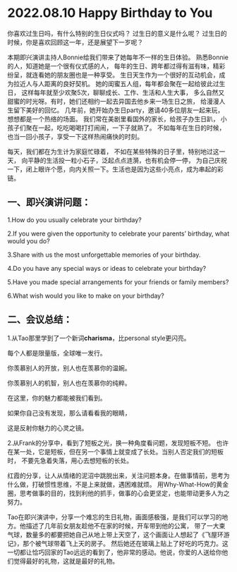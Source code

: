 # 2022.08.10 Happy Birthday to You

你喜欢过生日吗，有什么特别的生日仪式吗？
过生日的意义是什么呢？
过生日的时候，你是喜欢回顾这一年，还是展望下一岁呢？

本期即兴演讲主持人Bonnie给我们带来了她每年不一样的生日体验。
熟悉Bonnie的人，知道她是一个很有仪式感的人，
每年的生日、跨年都过得有滋有味，精彩纷呈，就连看她的朋友圈也是一种享受。
生日天生作为一个很好的互动机会，成为拉近人与人距离的良好契机。
她的闺蜜五人组，每年都会聚在一起给彼此过生日，
这样每年就至少欢聚5次，聊聊成长、工作、生活和人生大事，
多么自然又甜蜜的时光呀。有时，她们还相约一起去异国去他乡来一场生日之旅，
给漫漫人生留下美好的回忆。
几年前，她开始办生日party，邀请40多位朋友一起来玩，
想想都是一个热络的场面。
我们常在美剧里看国外的家长，给孩子办生日趴，
小孩子们聚在一起，吃吃喝喝打打闹闹，一下子就熟了。
不如每年在生日的时候，也当一回小孩子，享受一下这样热闹痛快的时刻。

每天，我们都在为生计为家庭忙碌着，
不如在某些特殊的日子里，特别地过这一天，
向平静的生活投一粒小石子，泛起点点涟漪，也有机会停一停，
为自己庆祝一下，闭上眼许个愿，向内关照一下。生活也是因为这些小亮点，成为串起的彩链。

## 一、即兴演讲问题：

1.How do you usually celebrate your birthday?

2.If you were given the opportunity to celebrate your parents’ birthday, what would you do?

3.Share with us the most unforgettable memories of your birthday.

4.Do you have any special ways or ideas to celebrate your birthday?

5.Have you made special arrangements for your friends or family members?

6.What wish would you like to make on your birthday?

## 二、会议总结：

1.从Tao那里学到了一个新词**charisma**，比personal style更闪亮。

每个人都是限量版，全球唯一发行。

你羡慕别人的开放，别人也在羡慕你的温婉。

你羡慕别人的机智，别人也在羡慕你的纯粹。

在这里，你的魅力都能被我们看到。

如果你自己没有发现，那么请看看我的眼睛，

这是反射你魅力的心灵之镜。

2.从Frank的分享中，看到了短板之光，换一种角度看问题，发现短板不短。
也许在某一处，它是短板，但在另一个事情上就变成了长处。当别人否定我们的短板时， 不要先急着失落，用心去想短板的长处。

红霞的分享，让人从情绪的泥沼中跳脱出来，关注问题本身。在做事情前，思考为什么做，打破惯性思维，不是上来就做，遇困难就烦。
用Why-What-How的黄金圈，思考做事的目的，找到利他的抓手，做事的心会更坚定，也能带动更多人为之努力。

Tao在即兴演讲中，分享一个难忘的生日礼物，画面感极强，是我们可以学习的地方。他描述了几年前女朋友趁他不在家的时候，开车带到他的公寓，
带了一大束气球，数量多的都要把她自己从地上带上天空了，这个画面让人想起了《飞屋环游记》，那个被气球带着飞上天的房子。
然后她还在玻璃上贴上了好吃的巧克力。这一切都让恰巧回家的Tao远远的看到了，他非常的感动。他说，你爱的人送给你他们觉得最好的礼物，这就是最好的礼物。

